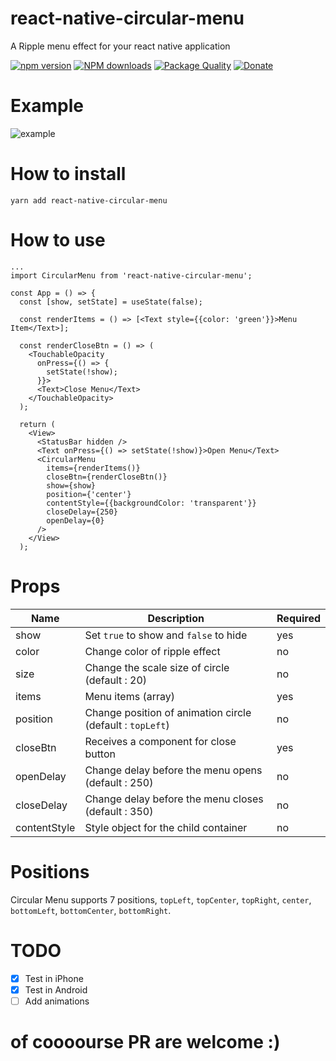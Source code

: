 # react-native-circular-menu

A Ripple menu effect for your react native application

[![npm version](https://img.shields.io/npm/v/react-native-circular-menu.svg?style=flat-square)](https://www.npmjs.com/package/react-native-circular-menu)
[![NPM downloads](https://img.shields.io/npm/dm/react-native-circular-menu.svg?style=flat-square)](https://www.npmjs.com/package/react-native-circular-menu)
[![Package Quality](http://npm.packagequality.com/shield/react-native-circular-menu.svg?style=flat-square)](http://packagequality.com/#?package=react-native-circular-menu)
[![Donate](https://img.shields.io/badge/Donate-Patreon-green.svg?style=flat-square)](http://paypal.me/dcergo)

# Example

![example](https://github.com/cinder92/react-native-circular-menu/blob/master/ezgif.com-video-to-gif.gif)

# How to install

`yarn add react-native-circular-menu`

# How to use

```
...
import CircularMenu from 'react-native-circular-menu';

const App = () => {
  const [show, setState] = useState(false);

  const renderItems = () => [<Text style={{color: 'green'}}>Menu Item</Text>];

  const renderCloseBtn = () => (
    <TouchableOpacity
      onPress={() => {
        setState(!show);
      }}>
      <Text>Close Menu</Text>
    </TouchableOpacity>
  );

  return (
    <View>
      <StatusBar hidden />
      <Text onPress={() => setState(!show)}>Open Menu</Text>
      <CircularMenu
        items={renderItems()}
        closeBtn={renderCloseBtn()}
        show={show}
        position={'center'}
        contentStyle={{backgroundColor: 'transparent'}}
        closeDelay={250}
        openDelay={0}
      />
    </View>
  );
```

# Props

| Name         | Description                                               | Required |
| ------------ | --------------------------------------------------------- | -------- |
| show         | Set `true` to show and `false` to hide                    | yes      |
| color        | Change color of ripple effect                             | no       |
| size         | Change the scale size of circle (default : 20)            | no       |
| items        | Menu items (array)                                        | yes      |
| position     | Change position of animation circle (default : `topLeft`) | no       |
| closeBtn     | Receives a component for close button                     | yes      |
| openDelay    | Change delay before the menu opens (default : 250)        | no       |
| closeDelay   | Change delay before the menu closes (default : 350)       | no       |
| contentStyle | Style object for the child container                      | no       |

# Positions

Circular Menu supports 7 positions, `topLeft`, `topCenter`, `topRight`, `center`, `bottomLeft`, `bottomCenter`, `bottomRight`.

# TODO

- [x] Test in iPhone
- [x] Test in Android
- [ ] Add animations

# of coooourse PR are welcome :)

